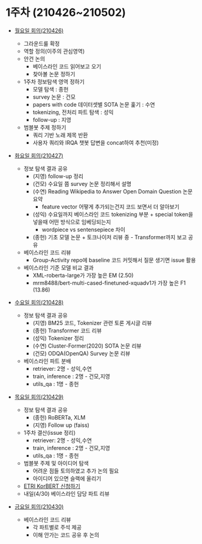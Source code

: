 # 1주차 (210426~210502)

* [월요일 회의(210426)](https://github.com/VumBleBot/Group-Activity/tree/main/peer-sessions/Week1/210426.md)
    * 그라운드룰 확정
    * 역할 정의(이주의 관심영역)
    * 안건 논의
        * 베이스라인 코드 읽어보고 오기
        * 찾아볼 논문 정하기
    * 1주차 정보탐색 영역 정하기
        - 모델 탐색 : 종헌
        - survey 논문 : 건모
        - papers with code 데이터셋별 SOTA 논문 훑기 : 수연
        - tokenizing, 전처리 파트 탐색 : 성익
        - follow-up : 지영
    * 범블봇 주제 정하기
        - 쿼리 기반 노래 제목 반환
        - 사용자 쿼리와 IRQA 챗봇 답변을 concat하여 추천(미정)
 
 * [화요일 회의(210427)](https://github.com/VumBleBot/Group-Activity/tree/main/peer-sessions/Week1/210427.md)
    * 정보 탐색 결과 공유
      - (지영) follow-up 정리
      - (건모) 수요일 쯤 survey 논문 정리해서 설명
      - (수연) Reading Wikipedia to Answer Open Domain Question 논문 요약
         - feature vector 어떻게 추가되는건지 코드 보면서 더 알아보기
      - (성익) 수요일까지 베이스라인 코드 tokenizing 부분 + special token을 넣을때 어떤 방식으로 임베딩되는지
         - wordpiece vs sentensepiece 차이
      - (종헌) 기초 모델 논문 + 토크나이저 리뷰 중 - Transformer까지 보고 공유
    * 베이스라인 코드 리뷰
      - Group-Activity repo에 baseline 코드 커밋해서 질문 생기면 issue 활용
    * 베이스라인 기준 모델 비교 결과
      - XML-roberta-large가 가장 높은 EM (2.50)
      - mrm8488/bert-multi-cased-finetuned-xquadv1가 가장 높은 F1 (13.86)

* [수요일 회의(210428)](https://github.com/VumBleBot/Group-Activity/tree/main/peer-sessions/Week1/210428.md)
    * 정보 탐색 결과 공유
        - (지영) BM25 코드, Tokenizer 관련 토론 게시글 리뷰
        - (종헌) Transformer 코드 리뷰
        - (성익) Tokenizer 정리
        - (수연) Cluster-Former(2020) SOTA 논문 리뷰
        - (건모) ODQA(OpenQA) Survey 논문 리뷰
    * 베이스라인 파트 분배
        - retriever: 2명 - 성익,수연
        - train, inference : 2명 - 건모,지영
        - utils_qa : 1명 - 종헌

* [목요일 회의(210429)](https://github.com/VumBleBot/Group-Activity/tree/main/peer-sessions/Week1/210429.md)
    * 정보 탐색 결과 공유
        - (종헌) RoBERTa, XLM
        - (지영) Follow up (faiss)
    * 1주차 결산(issue 정리)
        - retriever: 2명 - 성익,수연
        - train, inference : 2명 - 건모,지영
        - utils_qa : 1명 - 종헌
    * 범블봇 주제 및 아이디어 탐색
        - 어려운 점들 토의하였고 추가 논의 필요
        - 아이디어 있으면 슬랙에 올리기
    * [ETRI KorBERT 신청하기](https://aiopen.etri.re.kr/service_dataset.php)
    * 내일(4/30) 베이스라인 담당 파트 리뷰

* [금요일 회의(210430)](https://github.com/VumBleBot/Group-Activity/tree/main/peer-sessions/Week1/210430.md)
    * 베이스라인 코드 리뷰
        - 각 파트별로 주석 제공
        - 이해 안가는 코드 공유 후 논의